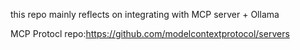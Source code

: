 this repo mainly reflects on integrating with MCP server + Ollama 

MCP Protocl repo:https://github.com/modelcontextprotocol/servers


